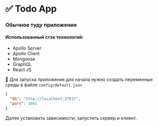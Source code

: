 # ✅ Todo App

### Обычное туду приложение

#### Использованный стэк технологий:
- Apollo Server
- Apollo Client
- Mongoose
- GraphQL
- React JS

🚀 Для запуска приложения для начала нужно создать переменные среды в файле `config/default.json`
```json
{
  "db": "http://localhost:27017",
  "port": 3001
}
```

Далее установить зависимости, запустить сервер и клиент.

